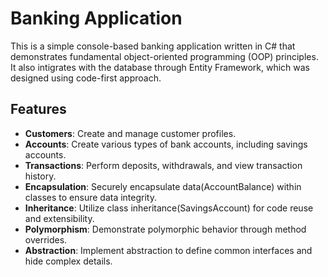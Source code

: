 ﻿# Banking Application

This is a simple console-based banking application written in C# that demonstrates fundamental object-oriented programming (OOP) principles. It also intigrates with the database through Entity Framework, which was designed using code-first approach.

## Features

- **Customers**: Create and manage customer profiles.
- **Accounts**: Create various types of bank accounts, including savings accounts.
- **Transactions**: Perform deposits, withdrawals, and view transaction history.
- **Encapsulation**: Securely encapsulate data(AccountBalance) within classes to ensure data integrity.
- **Inheritance**: Utilize class inheritance(SavingsAccount) for code reuse and extensibility.
- **Polymorphism**: Demonstrate polymorphic behavior through method overrides.
- **Abstraction**: Implement abstraction to define common interfaces and hide complex details.
